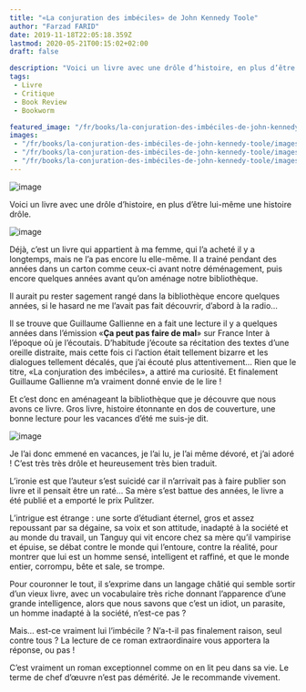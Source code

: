 ```yaml
---
title: "«La conjuration des imbéciles» de John Kennedy Toole"
author: "Farzad FARID"
date: 2019-11-18T22:05:18.359Z
lastmod: 2020-05-21T00:15:02+02:00
draft: false

description: "Voici un livre avec une drôle d’histoire, en plus d’être lui-même une histoire très drôle."
tags:
 - Livre
 - Critique
 - Book Review
 - Bookworm

featured_image: "/fr/books/la-conjuration-des-imbéciles-de-john-kennedy-toole/images/1.jpeg" 
images:
 - "/fr/books/la-conjuration-des-imbéciles-de-john-kennedy-toole/images/1.jpeg"
 - "/fr/books/la-conjuration-des-imbéciles-de-john-kennedy-toole/images/2.jpeg"
 - "/fr/books/la-conjuration-des-imbéciles-de-john-kennedy-toole/images/3.jpeg"
---
```


![image](images/1.jpeg#layoutTextWidth)



Voici un livre avec une drôle d’histoire, en plus d’être lui-même une histoire drôle.




![image](images/2.jpeg#layoutOutsetLeft)



Déjà, c’est un livre qui appartient à ma femme, qui l’a acheté il y a longtemps, mais ne l’a pas encore lu elle-même. Il a trainé pendant des années dans un carton comme ceux-ci avant notre déménagement, puis encore quelques années avant qu’on aménage notre bibliothèque.

Il aurait pu rester sagement rangé dans la bibliothèque encore quelques années, si le hasard ne me l’avait pas fait découvrir, d’abord à la radio…

Il se trouve que Guillaume Gallienne en a fait une lecture il y a quelques années dans l’émission «**Ça peut pas faire de mal**» sur France Inter à l’époque où je l’écoutais. D’habitude j’écoute sa récitation des textes d’une oreille distraite, mais cette fois ci l’action était tellement bizarre et les dialogues tellement décalés, que j’ai écouté plus attentivement… Rien que le titre, «La conjuration des imbéciles», a attiré ma curiosité. Et finalement Guillaume Gallienne m’a vraiment donné envie de le lire !

Et c’est donc en aménageant la bibliothèque que je découvre que nous avons ce livre. Gros livre, histoire étonnante en dos de couverture, une bonne lecture pour les vacances d’été me suis-je dit.




![image](images/3.jpeg#layoutTextWidth)



Je l’ai donc emmené en vacances, je l’ai lu, je l’ai même dévoré, et j’ai adoré ! C’est très très drôle et heureusement très bien traduit.

L’ironie est que l’auteur s’est suicidé car il n’arrivait pas à faire publier son livre et il pensait être un raté… Sa mère s’est battue des années, le livre a été publié et a emporté le prix Pulitzer.

L’intrigue est étrange : une sorte d’étudiant éternel, gros et assez repoussant par sa dégaine, sa voix et son attitude, inadapté à la société et au monde du travail, un Tanguy qui vit encore chez sa mère qu’il vampirise et épuise, se débat contre le monde qui l’entoure, contre la réalité, pour montrer que lui est un homme sensé, intelligent et raffiné, et que le monde entier, corrompu, bête et sale, se trompe.

Pour couronner le tout, il s’exprime dans un langage châtié qui semble sortir d’un vieux livre, avec un vocabulaire très riche donnant l’apparence d’une grande intelligence, alors que nous savons que c’est un idiot, un parasite, un homme inadapté à la société, n’est-ce pas ?

Mais… est-ce vraiment lui l’imbécile ? N’a-t-il pas finalement raison, seul contre tous ? La lecture de ce roman extraordinaire vous apportera la réponse, ou pas !

C’est vraiment un roman exceptionnel comme on en lit peu dans sa vie. Le terme de chef d’œuvre n’est pas démérité. Je le recommande vivement.
